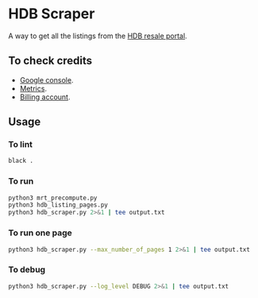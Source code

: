# HDB Scraper

A way to get all the listings from the [HDB resale portal](https://homes.hdb.gov.sg/home/finding-a-flat).

## To check credits

- [Google console](https://console.cloud.google.com/google/maps-apis/metrics?project=first-server-449508-n0).
- [Metrics](https://console.cloud.google.com/google/maps-apis/metrics?project=first-server-449508-n0&inv=1&invt=Ab3etw).
- [Billing account](https://console.cloud.google.com/billing/016D1B-EEA421-736499/reports?project=first-server-449508-n0&inv=1&invt=Ab3etw).

## Usage

### To lint

```bash
black .
```

### To run

```bash
python3 mrt_precompute.py
python3 hdb_listing_pages.py
python3 hdb_scraper.py 2>&1 | tee output.txt
```

### To run one page

```bash
python3 hdb_scraper.py --max_number_of_pages 1 2>&1 | tee output.txt
```

### To debug

```bash
python3 hdb_scraper.py --log_level DEBUG 2>&1 | tee output.txt
```

